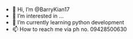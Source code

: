- 👋 Hi, I’m @BarryKian17
- 👀 I’m interested in ...
- 🌱 I’m currently learning python development
- 📫 How to reach me via ph no. 09428500630

<!---
BarryKian17/BarryKian17 is a ✨ special ✨ repository because its `README.md` (this file) appears on your GitHub profile.
You can click the Preview link to take a look at your changes.
--->
